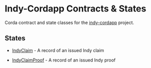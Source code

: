 # Indy-Cordapp Contracts & States

Corda contract and state classes for the [indy-cordapp](../cordapp/README.md) project.


## States

- [IndyClaim](src/main/kotlin/com/luxoft/blockchainlab/corda/hyperledger/indy/data/state/IndyClaim.kt) - A record of an issued Indy claim

- [IndyClaimProof](src/main/kotlin/com/luxoft/blockchainlab/corda/hyperledger/indy/data/state/IndyClaimProof.kt) - A record of an issued Indy proof